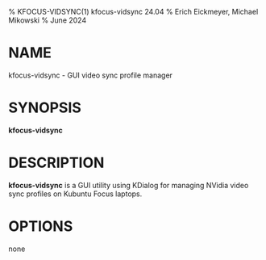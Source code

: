 % KFOCUS-VIDSYNC(1) kfocus-vidsync 24.04
% Erich Eickmeyer, Michael Mikowski
% June 2024

# NAME
kfocus-vidsync - GUI video sync profile manager

# SYNOPSIS
**kfocus-vidsync**

# DESCRIPTION
**kfocus-vidsync** is a GUI utility using KDialog for managing NVidia video sync profiles on Kubuntu Focus laptops.

# OPTIONS
none
